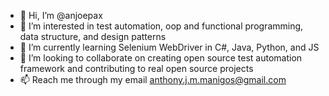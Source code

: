 - 👋 Hi, I’m @anjoepax
- 👀 I’m interested in test automation, oop and functional programming, data structure, and design patterns
- 🌱 I’m currently learning Selenium WebDriver in C#, Java, Python, and JS
- 💞️ I’m looking to collaborate on creating open source test automation framework and contributing to real open source projects
- 📫 Reach me through my email anthony.j.m.manigos@gmail.com 

<!---
anjoepax/anjoepax is a ✨ special ✨ repository because its `README.md` (this file) appears on your GitHub profile.
You can click the Preview link to take a look at your changes.
--->
